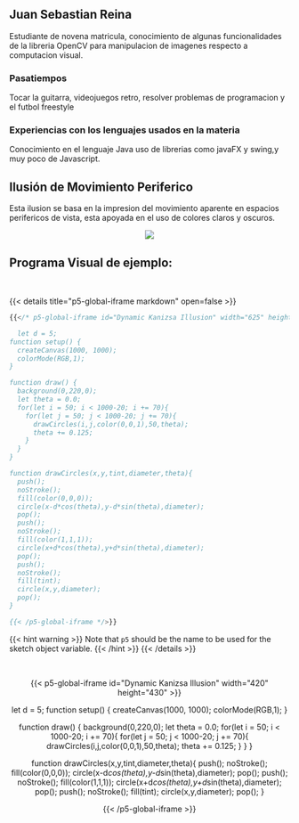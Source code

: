 ## Juan Sebastian Reina

Estudiante de novena matricula, conocimiento de algunas funcionalidades de la libreria OpenCV para manipulacion de imagenes respecto a computacion visual.

### Pasatiempos
Tocar la guitarra, videojuegos retro, resolver problemas de programacion y el futbol freestyle

### Experiencias con los lenguajes usados en la materia

Conocimiento en el lenguaje Java uso de librerias como javaFX y swing,y muy poco de Javascript.

## **Ilusión de Movimiento Periferico**

Esta ilusion se basa en la impresion del movimiento aparente en espacios perifericos de vista, esta apoyada en el uso de colores claros y oscuros.

<p align="center">
  <img src="../peripheralDriftIlussion.jpg">
</p>

## **Programa Visual de ejemplo:**

<br/>

{{< details title="p5-global-iframe markdown" open=false >}}
```js
{{</* p5-global-iframe id="Dynamic Kanizsa Illusion" width="625" height="625" >}}

  let d = 5;
function setup() {
  createCanvas(1000, 1000);
  colorMode(RGB,1);
}

function draw() {
  background(0,220,0);
  let theta = 0.0;
  for(let i = 50; i < 1000-20; i += 70){
    for(let j = 50; j < 1000-20; j += 70){
      drawCircles(i,j,color(0,0,1),50,theta);
      theta += 0.125;
    }
  }
}

function drawCircles(x,y,tint,diameter,theta){
  push();
  noStroke();
  fill(color(0,0,0));
  circle(x-d*cos(theta),y-d*sin(theta),diameter);
  pop();
  push();
  noStroke();
  fill(color(1,1,1));
  circle(x+d*cos(theta),y+d*sin(theta),diameter);
  pop();
  push();
  noStroke();
  fill(tint);
  circle(x,y,diameter);
  pop();
}

{{< /p5-global-iframe */>}}
```
{{< hint warning >}}
Note that `p5` should be the name to be used for the sketch object variable.
{{< /hint >}}
{{< /details >}}

<br/>

<div align = "center">

{{< p5-global-iframe id="Dynamic Kanizsa Illusion" width="420" height="430" >}}

  let d = 5;
function setup() {
  createCanvas(1000, 1000);
  colorMode(RGB,1);
}

function draw() {
  background(0,220,0);
  let theta = 0.0;
  for(let i = 50; i < 1000-20; i += 70){
    for(let j = 50; j < 1000-20; j += 70){
      drawCircles(i,j,color(0,0,1),50,theta);
      theta += 0.125;
    }
  }
}

function drawCircles(x,y,tint,diameter,theta){
  push();
  noStroke();
  fill(color(0,0,0));
  circle(x-d*cos(theta),y-d*sin(theta),diameter);
  pop();
  push();
  noStroke();
  fill(color(1,1,1));
  circle(x+d*cos(theta),y+d*sin(theta),diameter);
  pop();
  push();
  noStroke();
  fill(tint);
  circle(x,y,diameter);
  pop();
}

{{< /p5-global-iframe >}}
